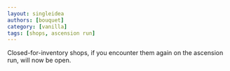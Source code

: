 ```yaml
---
layout: singleidea
authors: [bouquet]
category: [vanilla]
tags: [shops, ascension run]
---
```

Closed-for-inventory shops, if you encounter them again on the ascension run, will now be open.
